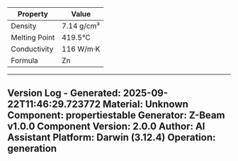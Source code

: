 | Property | Value |
|----------|-------|
| Density | 7.14 g/cm³ |
| Melting Point | 419.5°C |
| Conductivity | 116 W/m·K |
| Formula | Zn |


---
Version Log - Generated: 2025-09-22T11:46:29.723772
Material: Unknown
Component: propertiestable
Generator: Z-Beam v1.0.0
Component Version: 2.0.0
Author: AI Assistant
Platform: Darwin (3.12.4)
Operation: generation
---
